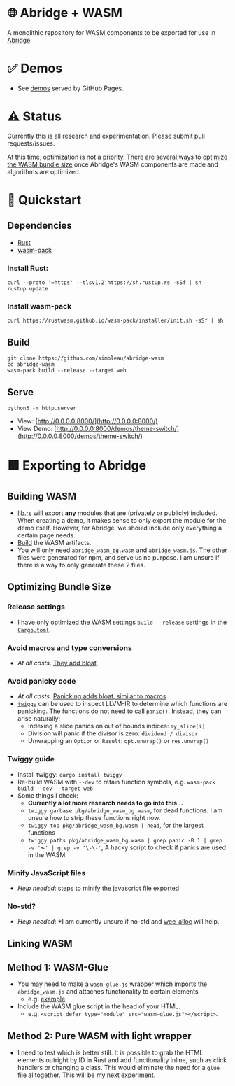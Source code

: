 # 🌐 Abridge + WASM
A monolithic repository for WASM components to be exported for use in [Abridge](https://github.com/Jieiku/abridge).

# ✅ Demos
- See [demos](https://simbleau.github.io/abridge-wasm/demos/) served by GitHub Pages.

# ⚠️ Status
Currently this is all research and experimentation. Please submit pull requests/issues.

At this time, optimization is not a priority. [There are several ways to optimize the WASM bundle size](https://rustwasm.github.io/book/reference/code-size.html) once Abridge's WASM components are made and algorithms are optimized.

# 🏁 Quickstart
## Dependencies
- [Rust](https://www.rust-lang.org/tools/install)
- [wasm-pack](https://rustwasm.github.io/wasm-pack/installer/)

### Install Rust:
```shell
curl --proto '=https' --tlsv1.2 https://sh.rustup.rs -sSf | sh
rustup update
```

### Install wasm-pack
```shell
curl https://rustwasm.github.io/wasm-pack/installer/init.sh -sSf | sh
```

## Build
```shell
git clone https://github.com/simbleau/abridge-wasm
cd abridge-wasm
wasm-pack build --release --target web
```

## Serve
```shell
python3 -m http.server
```

- View: [http://0.0.0.0:8000/](http://0.0.0.0:8000/)
- View Demo: [http://0.0.0.0:8000/demos/theme-switch/](http://0.0.0.0:8000/demos/theme-switch/)

# 🟧 Exporting to Abridge
## Building WASM
- [lib.rs](src/lib.rs) will export **any** modules that are (privately or publicly) included. When creating a demo, it makes sense to only export the module for the demo itself. However, for Abridge, we should include only everything a certain page needs.
- [Build](#build) the WASM artifacts.
- You will only need `abridge_wasm_bg.wasm` and `abridge_wasm.js`. The other files were generated for npm, and serve us no purpose. I am unsure if there is a way to only generate these 2 files.

## Optimizing Bundle Size
### Release settings
- I have only optimized the WASM settings `build --release` settings in the [`Cargo.toml`](Cargo.toml).
### Avoid macros and type conversions
- *At all costs*. [They add bloat](https://rustwasm.github.io/book/reference/code-size.html#avoid-string-formatting).
### Avoid panicky code
- *At all costs*. [Panicking adds bloat, similar to macros](https://rustwasm.github.io/book/reference/code-size.html#avoid-panicking).
- [`twiggy`](https://github.com/rustwasm/twiggy) can be used to inspect LLVM-IR to determine which functions are panicking. The functions do not need to call `panic()`. Instead, they can arise naturally:
  - Indexing a slice panics on out of bounds indices: `my_slice[i]`
  - Division will panic if the divisor is zero: `dividend / divisor`
  - Unwrapping an `Option` or `Result`: `opt.unwrap()` or `res.unwrap()`
### Twiggy guide
- Install twiggy: `cargo install twiggy`
- Re-build WASM with `--dev` to retain function symbols, e.g. `wasm-pack build --dev --target web`
- Some things I check:
  - **Currently a lot more research needs to go into this...**
  - `twiggy garbase pkg/abridge_wasm_bg.wasm`, for dead functions. I am unsure how to strip these functions right now.
  - `twiggy top pkg/abridge_wasm_bg.wasm | head`, for the largest functions
  - `twiggy paths pkg/abridge_wasm_bg.wasm | grep panic -B 1 | grep -v '⬑' | grep -v '\-\-'`, A hacky script to check if panics are used in the WASM
### Minify JavaScript files
- *Help needed*: steps to minify the javascript file exported
### No-std?
- *Help needed*: *I am currently unsure if no-std and [wee_alloc](https://github.com/rustwasm/wee_alloc) will help. 

## Linking WASM
## Method 1: WASM-Glue
- You may need to make a `wasm-glue.js` wrapper which imports the `abridge_wasm.js` and attaches functionality to certain elements
  - e.g. [example](demos/theme-switch/wasm-glue.js)
- Include the WASM glue script in the head of your HTML.
  - e.g. `<script defer type="module" src="wasm-glue.js"></script>`.
## Method 2: Pure WASM with light wrapper
- I need to test which is better still. It is possible to grab the HTML elements outright by ID in Rust and add functionality inline, such as click handlers or changing a class. This would eliminate the need for a `glue` file alltogether. This will be my next experiment.